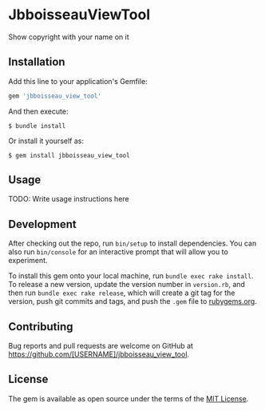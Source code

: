 # JbboisseauViewTool

Show copyright with your name on it

## Installation

Add this line to your application's Gemfile:

```ruby
gem 'jbboisseau_view_tool'
```

And then execute:

    $ bundle install

Or install it yourself as:

    $ gem install jbboisseau_view_tool

## Usage

TODO: Write usage instructions here

## Development

After checking out the repo, run `bin/setup` to install dependencies. You can also run `bin/console` for an interactive prompt that will allow you to experiment.

To install this gem onto your local machine, run `bundle exec rake install`. To release a new version, update the version number in `version.rb`, and then run `bundle exec rake release`, which will create a git tag for the version, push git commits and tags, and push the `.gem` file to [rubygems.org](https://rubygems.org).

## Contributing

Bug reports and pull requests are welcome on GitHub at https://github.com/[USERNAME]/jbboisseau_view_tool.


## License

The gem is available as open source under the terms of the [MIT License](https://opensource.org/licenses/MIT).
